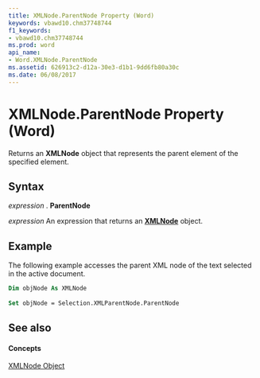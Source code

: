 ```yaml
---
title: XMLNode.ParentNode Property (Word)
keywords: vbawd10.chm37748744
f1_keywords:
- vbawd10.chm37748744
ms.prod: word
api_name:
- Word.XMLNode.ParentNode
ms.assetid: 626913c2-d12a-30e3-d1b1-9dd6fb80a30c
ms.date: 06/08/2017
---
```



# XMLNode.ParentNode Property (Word)

Returns an  **XMLNode** object that represents the parent element of the specified element.


## Syntax

 _expression_ . **ParentNode**

 _expression_ An expression that returns an **[XMLNode](Word.XMLNode.md)** object.


## Example

The following example accesses the parent XML node of the text selected in the active document.


```vb
Dim objNode As XMLNode 
 
Set objNode = Selection.XMLParentNode.ParentNode
```


## See also


#### Concepts


[XMLNode Object](Word.XMLNode.md)

